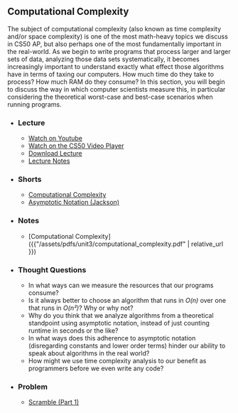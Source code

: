 ## Computational Complexity

The subject of computational complexity (also known as time complexity and/or space complexity) is one of the most math-heavy topics we discuss in CS50 AP, but also perhaps one of the most fundamentally important in the real-world. As we begin to write programs that process larger and larger sets of data, analyzing those data sets systematically, it becomes increasingly important to understand exactly what effect those algorithms have in terms of taxing our computers. How much time do they take to process? How much RAM do they consume? In this section, you will begin to discuss the way in which computer scientists measure this, in particular considering the theoretical worst-case and best-case scenarios when running programs.

- ### Lecture
  - [Watch on Youtube](https://www.youtube.com/embed/U9o49qwa6hk?start=2716&end=3543)
  - [Watch on the CS50 Video Player](https://video.cs50.net/2017/fall/lectures/3?t=0h45m16s)
  - [Download Lecture](http://cdn.cs50.net/2017/fall/lectures/3/lecture3-720p.mp4?download)
  - [Lecture Notes](https://docs.cs50.net/2017/fall/notes/3/lecture3.html#running-time)

- ### Shorts
  - [Computational Complexity](https://www.youtube.com/embed/YoZPTyGL2IQ)
  - [Asymptotic Notation (Jackson)](https://www.youtube.com/embed/iOq5kSKqeR4)

- ### Notes
  - [Computational Complexity]({{"/assets/pdfs/unit3/computational_complexity.pdf" | relative_url }})

- ### Thought Questions
  - In what ways can we measure the resources that our programs consume?
  - Is it always better to choose an algorithm that runs in _O(n)_ over one that runs in _O(n²)_? Why or why not?
  - Why do you think that we analyze algorithms from a theoretical standpoint using asymptotic notation, instead of just counting runtime in seconds or the like? 
  - In what ways does this adherence to asymptotic notation (disregarding constants and lower order terms) hinder our ability to speak about algorithms in the real world?
  - How might we use time complexity analysis to our benefit as programmers before we even write any code?
  
- ### Problem
  - [Scramble (Part 1)](http://docs.cs50.net/2018/ap/problems/scramble/1/scramble1.html)